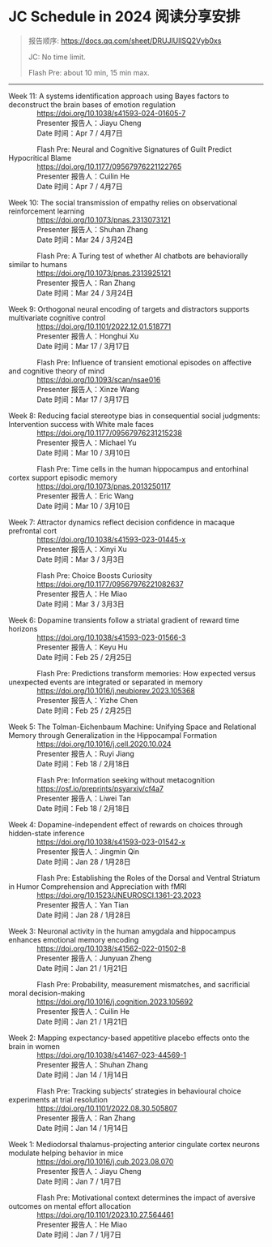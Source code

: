 # JC Schedule in 2024 阅读分享安排

> 报告顺序: https://docs.qq.com/sheet/DRUJlUllSQ2Vyb0xs
>
> JC: No time limit.
>
> Flash Pre: about 10 min, 15 min max.

---
Week 11: A systems identification approach using Bayes factors to deconstruct the brain bases of emotion regulation<br>
&emsp;&emsp;&emsp;&emsp;https://doi.org/10.1038/s41593-024-01605-7<br>
&emsp;&emsp;&emsp;&emsp;Presenter 报告人：Jiayu Cheng<br>
&emsp;&emsp;&emsp;&emsp;Date 时间：Apr 7 / 4月7日

&emsp;&emsp;&emsp;&emsp;Flash Pre: Neural and Cognitive Signatures of Guilt Predict Hypocritical Blame<br>
&emsp;&emsp;&emsp;&emsp;https://doi.org/10.1177/09567976221122765<br>
&emsp;&emsp;&emsp;&emsp;Presenter 报告人：Cuilin He<br>
&emsp;&emsp;&emsp;&emsp;Date 时间：Apr 7 / 4月7日

Week 10: The social transmission of empathy relies on observational reinforcement learning<br>
&emsp;&emsp;&emsp;&emsp;https://doi.org/10.1073/pnas.2313073121<br>
&emsp;&emsp;&emsp;&emsp;Presenter 报告人：Shuhan Zhang<br>
&emsp;&emsp;&emsp;&emsp;Date 时间：Mar 24 / 3月24日

&emsp;&emsp;&emsp;&emsp;Flash Pre: A Turing test of whether AI chatbots are behaviorally similar to humans<br>
&emsp;&emsp;&emsp;&emsp;https://doi.org/10.1073/pnas.2313925121<br>
&emsp;&emsp;&emsp;&emsp;Presenter 报告人：Ran Zhang<br>
&emsp;&emsp;&emsp;&emsp;Date 时间：Mar 24 / 3月24日

Week 9: Orthogonal neural encoding of targets and distractors supports multivariate cognitive control<br>
&emsp;&emsp;&emsp;&emsp;https://doi.org/10.1101/2022.12.01.518771<br>
&emsp;&emsp;&emsp;&emsp;Presenter 报告人：Honghui Xu<br>
&emsp;&emsp;&emsp;&emsp;Date 时间：Mar 17 / 3月17日

&emsp;&emsp;&emsp;&emsp;Flash Pre: Influence of transient emotional episodes on affective and cognitive theory of mind<br>
&emsp;&emsp;&emsp;&emsp;https://doi.org/10.1093/scan/nsae016<br>
&emsp;&emsp;&emsp;&emsp;Presenter 报告人：Xinze Wang<br>
&emsp;&emsp;&emsp;&emsp;Date 时间：Mar 17 / 3月17日

Week 8: Reducing facial stereotype bias in consequential social judgments: Intervention success with White male faces<br>
&emsp;&emsp;&emsp;&emsp;https://doi.org/10.1177/09567976231215238<br>
&emsp;&emsp;&emsp;&emsp;Presenter 报告人：Michael Yu<br>
&emsp;&emsp;&emsp;&emsp;Date 时间：Mar 10 / 3月10日

&emsp;&emsp;&emsp;&emsp;Flash Pre: Time cells in the human hippocampus and entorhinal cortex support episodic memory<br>
&emsp;&emsp;&emsp;&emsp;https://doi.org/10.1073/pnas.2013250117<br>
&emsp;&emsp;&emsp;&emsp;Presenter 报告人：Eric Wang<br>
&emsp;&emsp;&emsp;&emsp;Date 时间：Mar 10 / 3月10日

Week 7: Attractor dynamics reflect decision confidence in macaque prefrontal cort<br>
&emsp;&emsp;&emsp;&emsp;https://doi.org/10.1038/s41593-023-01445-x<br>
&emsp;&emsp;&emsp;&emsp;Presenter 报告人：Xinyi Xu<br>
&emsp;&emsp;&emsp;&emsp;Date 时间：Mar 3 / 3月3日

&emsp;&emsp;&emsp;&emsp;Flash Pre: Choice Boosts Curiosity<br>
&emsp;&emsp;&emsp;&emsp;https://doi.org/10.1177/09567976221082637<br>
&emsp;&emsp;&emsp;&emsp;Presenter 报告人：He Miao<br>
&emsp;&emsp;&emsp;&emsp;Date 时间：Mar 3 / 3月3日

Week 6: Dopamine transients follow a striatal gradient of reward time horizons<br>
&emsp;&emsp;&emsp;&emsp;https://doi.org/10.1038/s41593-023-01566-3<br>
&emsp;&emsp;&emsp;&emsp;Presenter 报告人：Keyu Hu<br>
&emsp;&emsp;&emsp;&emsp;Date 时间：Feb 25 / 2月25日

&emsp;&emsp;&emsp;&emsp;Flash Pre: Predictions transform memories: How expected versus unexpected events are integrated or separated in memory<br>
&emsp;&emsp;&emsp;&emsp;https://doi.org/10.1016/j.neubiorev.2023.105368<br>
&emsp;&emsp;&emsp;&emsp;Presenter 报告人：Yizhe Chen<br>
&emsp;&emsp;&emsp;&emsp;Date 时间：Feb 25 / 2月25日

Week 5: The Tolman-Eichenbaum Machine: Unifying Space and Relational Memory through Generalization in the Hippocampal Formation<br>
&emsp;&emsp;&emsp;&emsp;https://doi.org/10.1016/j.cell.2020.10.024<br>
&emsp;&emsp;&emsp;&emsp;Presenter 报告人：Ruyi Jiang<br>
&emsp;&emsp;&emsp;&emsp;Date 时间：Feb 18 / 2月18日

&emsp;&emsp;&emsp;&emsp;Flash Pre: Information seeking without metacognition<br>
&emsp;&emsp;&emsp;&emsp;https://osf.io/preprints/psyarxiv/cf4a7<br>
&emsp;&emsp;&emsp;&emsp;Presenter 报告人：Liwei Tan<br>
&emsp;&emsp;&emsp;&emsp;Date 时间：Feb 18 / 2月18日

Week 4: Dopamine-independent effect of rewards on choices through hidden-state inference<br>
&emsp;&emsp;&emsp;&emsp;https://doi.org/10.1038/s41593-023-01542-x<br>
&emsp;&emsp;&emsp;&emsp;Presenter 报告人：Jingmin Qin<br>
&emsp;&emsp;&emsp;&emsp;Date 时间：Jan 28 / 1月28日

&emsp;&emsp;&emsp;&emsp;Flash Pre: Establishing the Roles of the Dorsal and Ventral Striatum in Humor Comprehension and Appreciation with fMRI<br>
&emsp;&emsp;&emsp;&emsp;https://doi.org/10.1523/JNEUROSCI.1361-23.2023<br>
&emsp;&emsp;&emsp;&emsp;Presenter 报告人：Yan Tian<br>
&emsp;&emsp;&emsp;&emsp;Date 时间：Jan 28 / 1月28日

Week 3: Neuronal activity in the human amygdala and hippocampus enhances emotional memory encoding<br>
&emsp;&emsp;&emsp;&emsp;https://doi.org/10.1038/s41562-022-01502-8<br>
&emsp;&emsp;&emsp;&emsp;Presenter 报告人：Junyuan Zheng<br>
&emsp;&emsp;&emsp;&emsp;Date 时间：Jan 21 / 1月21日

&emsp;&emsp;&emsp;&emsp;Flash Pre: Probability, measurement mismatches, and sacrificial moral decision-making<br>
&emsp;&emsp;&emsp;&emsp;https://doi.org/10.1016/j.cognition.2023.105692<br>
&emsp;&emsp;&emsp;&emsp;Presenter 报告人：Cuilin He<br>
&emsp;&emsp;&emsp;&emsp;Date 时间：Jan 21 / 1月21日

Week 2: Mapping expectancy-based appetitive placebo effects onto the brain in women<br>
&emsp;&emsp;&emsp;&emsp;https://doi.org/10.1038/s41467-023-44569-1<br>
&emsp;&emsp;&emsp;&emsp;Presenter 报告人：Shuhan Zhang<br>
&emsp;&emsp;&emsp;&emsp;Date 时间：Jan 14 / 1月14日

&emsp;&emsp;&emsp;&emsp;Flash Pre: Tracking subjects’ strategies in behavioural choice experiments at trial resolution <br>
&emsp;&emsp;&emsp;&emsp;https://doi.org/10.1101/2022.08.30.505807<br>
&emsp;&emsp;&emsp;&emsp;Presenter 报告人：Ran Zhang<br>
&emsp;&emsp;&emsp;&emsp;Date 时间：Jan 14 / 1月14日

Week 1: Mediodorsal thalamus-projecting anterior cingulate cortex neurons modulate helping behavior in mice<br>
&emsp;&emsp;&emsp;&emsp;https://doi.org/10.1016/j.cub.2023.08.070<br>
&emsp;&emsp;&emsp;&emsp;Presenter 报告人：Jiayu Cheng<br>
&emsp;&emsp;&emsp;&emsp;Date 时间：Jan 7 / 1月7日

&emsp;&emsp;&emsp;&emsp;Flash Pre: Motivational context determines the impact of aversive outcomes on mental effort allocation <br>
&emsp;&emsp;&emsp;&emsp;https://doi.org/10.1101/2023.10.27.564461<br>
&emsp;&emsp;&emsp;&emsp;Presenter 报告人：He Miao<br>
&emsp;&emsp;&emsp;&emsp;Date 时间：Jan 7 / 1月7日
